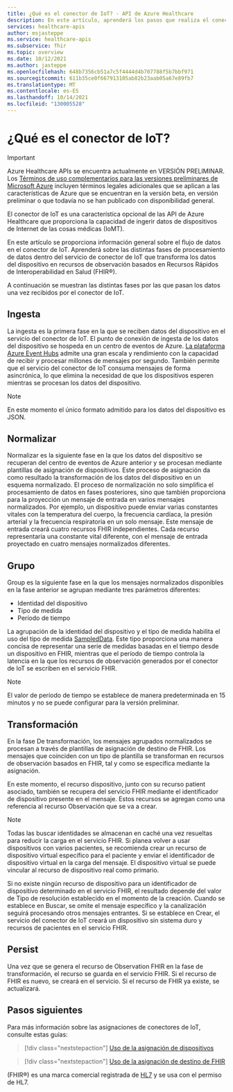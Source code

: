 ```yaml
---
title: ¿Qué es el conector de IoT? - API de Azure Healthcare
description: En este artículo, aprenderá los pasos que realiza el conector de IoT antes de almacenar datos de IoMT en el servicio FHIR.
services: healthcare-apis
author: msjasteppe
ms.service: healthcare-apis
ms.subservice: fhir
ms.topic: overview
ms.date: 10/12/2021
ms.author: jasteppe
ms.openlocfilehash: 648b7356cb51a7c5f4444d4b707788f5b7bbf971
ms.sourcegitcommit: 611b35ce0f667913105ab82b23aab05a67e89fb7
ms.translationtype: MT
ms.contentlocale: es-ES
ms.lasthandoff: 10/14/2021
ms.locfileid: "130005528"
---
```

# <a name="what-is-iot-connector"></a>¿Qué es el conector de IoT?

> [!IMPORTANT]
> Azure Healthcare APIs se encuentra actualmente en VERSIÓN PRELIMINAR. Los [Términos de uso complementarios para las versiones preliminares de Microsoft Azure](https://azure.microsoft.com/support/legal/preview-supplemental-terms/) incluyen términos legales adicionales que se aplican a las características de Azure que se encuentran en la versión beta, en versión preliminar o que todavía no se han publicado con disponibilidad general.

El conector de IoT es una característica opcional de las API de Azure Healthcare que proporciona la capacidad de ingerir datos de dispositivos de Internet de las cosas médicas (IoMT).

En este artículo se proporciona información general sobre el flujo de datos en el conector de IoT. Aprenderá sobre las distintas fases de procesamiento de datos dentro del servicio de conector de IoT [](https://www.hl7.org/fhir/observation.html) que transforma los datos del dispositivo en recursos de observación basados en Recursos Rápidos de Interoperabilidad en Salud (FHIR&#174;).

A continuación se muestran las distintas fases por las que pasan los datos una vez recibidos por el conector de IoT.

## <a name="ingest"></a>Ingesta

La ingesta es la primera fase en la que se reciben datos del dispositivo en el servicio del conector de IoT. El punto de conexión de ingesta de los datos del dispositivo se hospeda en un centro de eventos de Azure. [La plataforma Azure Event Hubs](../../event-hubs/index.yml) admite una gran escala y rendimiento con la capacidad de recibir y procesar millones de mensajes por segundo. También permite que el servicio del conector de IoT consuma mensajes de forma asincrónica, lo que elimina la necesidad de que los dispositivos esperen mientras se procesan los datos del dispositivo.

> [!NOTE]
> En este momento el único formato admitido para los datos del dispositivo es JSON.

## <a name="normalize"></a>Normalizar

Normalizar es la siguiente fase en la que los datos del dispositivo se recuperan del centro de eventos de Azure anterior y se procesan mediante plantillas de asignación de dispositivos. Este proceso de asignación da como resultado la transformación de los datos del dispositivo en un esquema normalizado. El proceso de normalización no solo simplifica el procesamiento de datos en fases posteriores, sino que también proporciona para la proyección un mensaje de entrada en varios mensajes normalizados. Por ejemplo, un dispositivo puede enviar varias constantes vitales con la temperatura del cuerpo, la frecuencia cardíaca, la presión arterial y la frecuencia respiratoria en un solo mensaje. Este mensaje de entrada creará cuatro recursos FHIR independientes. Cada recurso representaría una constante vital diferente, con el mensaje de entrada proyectado en cuatro mensajes normalizados diferentes.

## <a name="group"></a>Grupo

Group es la siguiente fase en la que los mensajes normalizados disponibles en la fase anterior se agrupan mediante tres parámetros diferentes: 

* Identidad del dispositivo
* Tipo de medida 
* Período de tiempo

La agrupación de la identidad del dispositivo y el tipo de medida habilita el uso del tipo de medida [SampledData](https://www.hl7.org/fhir/datatypes.html#SampledData). Este tipo proporciona una manera concisa de representar una serie de medidas basadas en el tiempo desde un dispositivo en FHIR, mientras que el período de tiempo controla la latencia en la que los recursos de observación generados por el conector de IoT se escriben en el servicio FHIR.

> [!NOTE]
> El valor de período de tiempo se establece de manera predeterminada en 15 minutos y no se puede configurar para la versión preliminar.

## <a name="transform"></a>Transformación

En la fase De transformación, los mensajes agrupados normalizados se procesan a través de plantillas de asignación de destino de FHIR. Los mensajes que coinciden con un tipo de plantilla se transforman en recursos de observación basados en FHIR, tal y como se especifica mediante la asignación.

En este momento, el recurso dispositivo, junto con su recurso patient asociado, también se recupera del servicio FHIR mediante el identificador de dispositivo presente en el mensaje. Estos recursos se agregan como una referencia al recurso Observación que se va a crear.

> [!NOTE]
>Todas las buscar identidades se almacenan en caché una vez resueltas para reducir la carga en el servicio FHIR. Si planea volver a usar dispositivos con varios pacientes, se recomienda crear un recurso de dispositivo virtual específico para el paciente y enviar el identificador de dispositivo virtual en la carga del mensaje. El dispositivo virtual se puede vincular al recurso de dispositivo real como primario.

Si no existe ningún recurso de dispositivo para un identificador de dispositivo determinado en el servicio FHIR, el resultado depende del valor de Tipo de resolución establecido en el momento de la creación. Cuando se establece en Buscar, se omite el mensaje específico y la canalización seguirá procesando otros mensajes entrantes. Si se establece en Crear, el servicio del conector de IoT creará un dispositivo sin sistema duro y recursos de pacientes en el servicio FHIR.

## <a name="persist"></a>Persist

Una vez que se genera el recurso de Observation FHIR en la fase de transformación, el recurso se guarda en el servicio FHIR. Si el recurso de FHIR es nuevo, se creará en el servicio. Si el recurso de FHIR ya existe, se actualizará.

## <a name="next-steps"></a>Pasos siguientes

Para más información sobre las asignaciones de conectores de IoT, consulte estas guías:

>[!div class="nextstepaction"]
>[Uso de la asignación de dispositivos](how-to-use-device-mapping-iot.md)

>[!div class="nextstepaction"]
>[Uso de la asignación de destino de FHIR](how-to-use-fhir-mapping-iot.md)

(FHIR&#174;) es una marca comercial registrada de [HL7](https://hl7.org/fhir/) y se usa con el permiso de HL7.